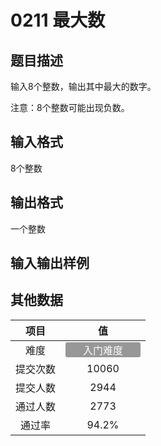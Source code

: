 # 0211 最大数

## 题目描述

输入8个整数，输出其中最大的数字。

注意：8个整数可能出现负数。

## 输入格式

8个整数

## 输出格式

一个整数

## 输入输出样例


## 其他数据

|项目|值|
|:---:|:---:|
|难度|<span style="text-align: center; display: inline-block; border-radius: 3px; color: white; width: 120px; height: 24px; background-color: #979797">入门难度</span>|
|提交次数|$10060$|
|提交人数|$2944$|
|通过人数|$2773$|
|通过率|$94.2\%$|

